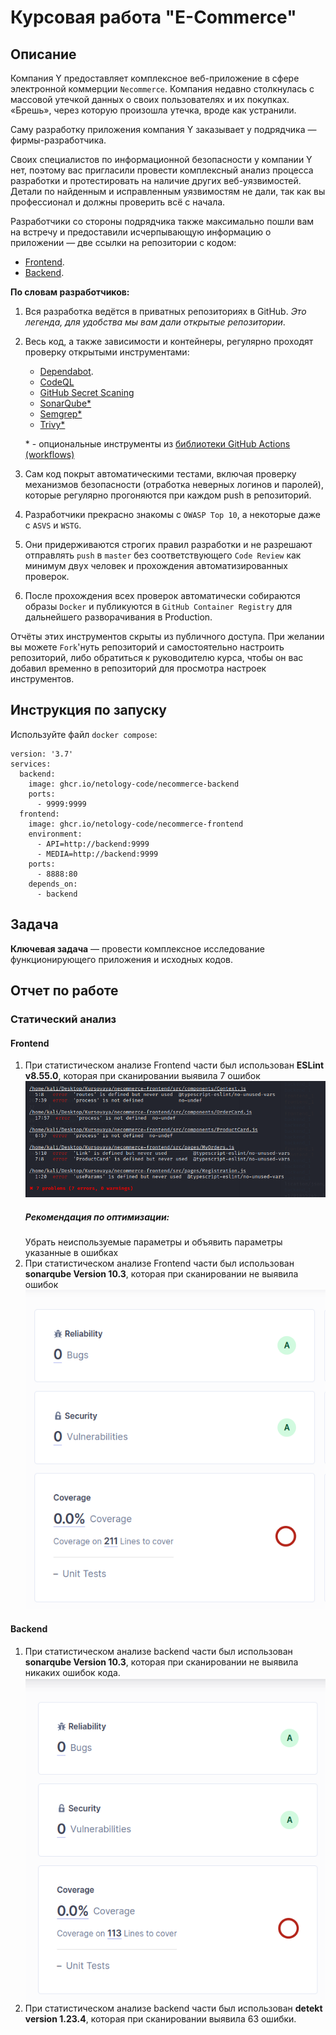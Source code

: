 # Курсовая работа "E-Commerce"
## Описание

Компания Y предоставляет комплексное веб-приложение в сфере электронной коммерции `Necommerce`. Компания недавно столкнулась с массовой утечкой данных о своих пользователях и их покупках. «Брешь», через которую произошла утечка, вроде как устранили.

Саму разработку приложения компания Y заказывает у подрядчика — фирмы-разработчика.

Своих специалистов по информационной безопасности у компании Y нет, поэтому вас пригласили провести комплексный анализ процесса разработки и протестировать на наличие других веб-уязвимостей. Детали по найденным и исправленным уязвимостям не дали, так как вы профессионал и должны проверить всё с начала.

Разработчики со стороны подрядчика также максимально пошли вам на встречу и предоставили исчерпывающую информацию о приложении — две ссылки на репозитории с кодом:
* [Frontend](https://github.com/netology-code/necommerce-frontend).
* [Backend](https://github.com/netology-code/necommerce-backend).

**По словам разработчиков:**
1. Вся разработка ведётся в приватных репозиториях в GitHub. *Это легенда, для удобства мы вам дали открытые репозитории*.

2. Весь код, а также зависимости и контейнеры, регулярно  проходят проверку открытыми инструментами:
    * [Dependabot](https://dependabot.com).
    * [CodeQL](https://docs.github.com/ru/code-security/code-scanning/introduction-to-code-scanning/about-code-scanning-with-codeql)
    * [GitHub Secret Scaning](https://docs.github.com/ru/code-security/secret-scanning/about-secret-scanning)
    * [SonarQube\*](https://docs.sonarsource.com/sonarqube/latest/)
    * [Semgrep\*](https://semgrep.dev/)
    * [Trivy\*](https://trivy.dev/)
    
    \* - опциональные инструменты из [библиотеки GitHub Actions (workflows)](https://docs.github.com/en/actions/security-guides/security-hardening-for-github-actions)
3. Сам код покрыт автоматическими тестами, включая проверку механизмов безопасности (отработка неверных логинов и паролей), которые регулярно прогоняются при каждом push в репозиторий.

4. Разработчики прекрасно знакомы с `OWASP Top 10`, а некоторые даже с `ASVS` и `WSTG`.

5. Они придерживаются строгих правил разработки и не разрешают отправлять `push` в `master` без соответствующего `Code Review` как минимум двух человек и прохождения автоматизированных проверок.

6. После прохождения всех проверок автоматически собираются образы `Docker` и публикуются в `GitHub Container Registry` для дальнейшего разворачивания в Production.

Отчёты этих инструментов скрыты из публичного доступа. При желании вы можете `Fork`'нуть репозиторий и самостоятельно настроить репозиторий, либо обратиться к руководителю курса, чтобы он вас добавил временно в репозиторий для просмотра настроек инструментов.

## Инструкция по запуску

Используйте файл `docker compose`:
```
version: '3.7'
services:
  backend:
    image: ghcr.io/netology-code/necommerce-backend
    ports:
      - 9999:9999
  frontend:
    image: ghcr.io/netology-code/necommerce-frontend
    environment:
      - API=http://backend:9999
      - MEDIA=http://backend:9999
    ports:
      - 8888:80
    depends_on:
      - backend
```
## Задача

**Ключевая задача** — провести комплексное исследование функционирующего приложения и исходных кодов.
<h2>Отчет по работе</h2>
<h3>Статический анализ</h3>
<h4>Frontend</h4>
<ol>
<li>При статистическом анализе Frontend части был использован <b>ESLint v8.55.0</b>, которая при сканировании выявила 7 ошибок 
<img src="https://github.com/Medok228/Course_work_E_Commerce/blob/main/images/image8.png">
  <h5>Рекомендация по оптимизации:</h5>
	Убрать неиспользуемые параметры и объявить параметры указанные в ошибках

</li>
<li>
  При статистическом анализе Frontend части был использован <b>sonarqube Version 10.3</b>, которая при сканировании не выявила ошибок<br>
  <img src="https://github.com/Medok228/Course_work_E_Commerce/blob/main/images/image7.png">
</li>
  
</ol>
<h4>Backend</h4>
<ol>
<li>
  При статистическом анализе backend части был использован <b>sonarqube Version 10.3</b>, которая при сканировании не выявила никаких ошибок кода.<br>
  <img src="https://github.com/Medok228/Course_work_E_Commerce/blob/main/images/image2.png">
</li>
<li>
  При статистическом анализе backend части был использован <b>detekt version 1.23.4</b>, которая при сканировании выявила 63 ошибки.
</li>
  
</ol>
